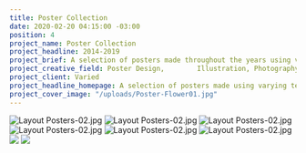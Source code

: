 ```yaml
---
title: Poster Collection
date: 2020-02-20 04:15:00 -03:00
position: 4
project_name: Poster Collection
project_headline: 2014-2019
project_brief: A selection of posters made throughout the years using varying techniques
project_creative_field: Poster Design,        Illustration, Photography
project_client: Varied
project_headline_homepage: A selection of posters made using varying techniques.
project_cover_image: "/uploads/Poster-Flower01.jpg"
---
```


![Layout Posters-02.jpg](/uploads/Layout%20Posters-02.jpg)
![Layout Posters-02.jpg](/uploads/Layout%20Posters-03.jpg)
![Layout Posters-02.jpg](/uploads/Layout%20Posters-04.jpg)
![Layout Posters-02.jpg](/uploads/Layout%20Posters-05.jpg)
![Layout Posters-02.jpg](/uploads/Layout%20Posters-06.jpg)
![Layout Posters-02.jpg](/uploads/Layout%20Posters-07.jpg)
![](/uploads/Royal%20-%20Poster%20web-06.jpg)
![](/uploads/Royal%20-%20Poster%20web-02.jpg)
